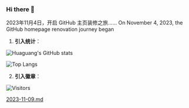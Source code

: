 ### Hi there 👋

<!--
**Huaguang-XinZhe/Huaguang-XinZhe** is a ✨ _special_ ✨ repository because its `README.md` (this file) appears on your GitHub profile.

Here are some ideas to get you started:

- 🔭 I’m currently working on ...
- 🌱 I’m currently learning ...
- 👯 I’m looking to collaborate on ...
- 🤔 I’m looking for help with ...
- 💬 Ask me about ...
- 📫 How to reach me: ...
- 😄 Pronouns: ...
- ⚡ Fun fact: ...
-->

2023年11月4日，开启 GitHub 主页装修之旅……
On November 4, 2023, the GitHub homepage renovation journey began


1. **引入统计**：

![Huaguang's GitHub stats](https://github-readme-stats.vercel.app/api?username=Huaguang-XinZhe&count_private=true&show_icons=true)

![Top Langs](https://github-readme-stats.vercel.app/api/top-langs/?username=Huaguang-XinZhe&layout=compact)

2. **引入徽章**：

![Visitors](https://img.shields.io/endpoint?url=https%3A%2F%2Fhits.dwyl.com%2FHuaguang-XinZhe%2FHuaguang-XinZhe.json&style=plastic "主页访问数")


[2023-11-09.md](https://github.com/Huaguang-XinZhe/Huaguang-XinZhe/files/13303487/2023-11-09.md)



